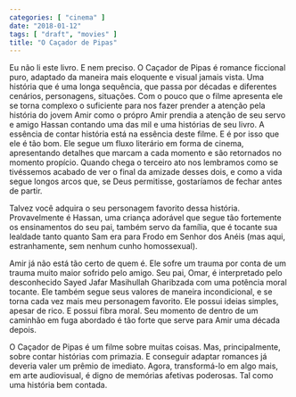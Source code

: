 ```yaml
---
categories: [ "cinema" ]
date: "2018-01-12"
tags: [ "draft", "movies" ]
title: "O Caçador de Pipas"
---
```

Eu não li este livro. E nem preciso. O Caçador de Pipas é romance
ficcional puro, adaptado da maneira mais eloquente e visual jamais
vista. Uma história que é uma longa sequência, que passa por décadas
e diferentes cenários, personagens, situações. Com o pouco que
o filme apresenta ele se torna complexo o suficiente para nos fazer
prender a atenção pela história do jovem Amir como o própro Amir
prendia a atenção de seu servo e amigo Hassan contando uma das mil e
uma histórias de seu livro. A essência de contar história está na
essência deste filme. E é por isso que ele é tão bom. Ele segue um
fluxo literário em forma de cinema, apresentando detalhes que marcam
a cada momento e são retornados no momento propício. Quando chega o
terceiro ato nos lembramos como se tivéssemos acabado de ver o final
da amizade desses dois, e como a vida segue longos arcos que, se Deus
permitisse, gostaríamos de fechar antes de partir.

Talvez você adquira o seu personagem favorito dessa
história. Provavelmente é Hassan, uma criança adorável que segue
tão fortemente os ensinamentos do seu pai, também servo da família,
que é tocante sua lealdade tanto quanto Sam era para Frodo em Senhor
dos Anéis (mas aqui, estranhamente, sem nenhum cunho homossexual).

Amir já não está tão certo de quem é. Ele sofre um trauma por
conta de um trauma muito maior sofrido pelo amigo. Seu pai, Omar, é
interpretado pelo desconhecido Sayed Jafar Masihullah Gharibzada com
uma potência moral tocante. Ele também segue seus valores de maneira
incondicional, e se torna cada vez mais meu personagem favorito. Ele
possui ideias simples, apesar de rico. E possui fibra moral. Seu momento
de dentro de um caminhão em fuga abordado é tão forte que serve para
Amir uma década depois.

O Caçador de Pipas é um filme sobre muitas coisas. Mas, principalmente,
sobre contar histórias com primazia. E conseguir adaptar romances já
deveria valer um prêmio de imediato. Agora, transformá-lo em algo mais,
em arte audiovisual, é digno de memórias afetivas poderosas. Tal como
uma história bem contada.
